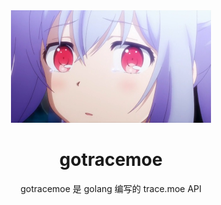 <div align="center">
    <img src="flipped-good.jpg" width = "320" height = "180"><br>
    <h1>gotracemoe</h1>
    gotracemoe 是 golang 编写的 trace.moe API<br><br>
</div>
